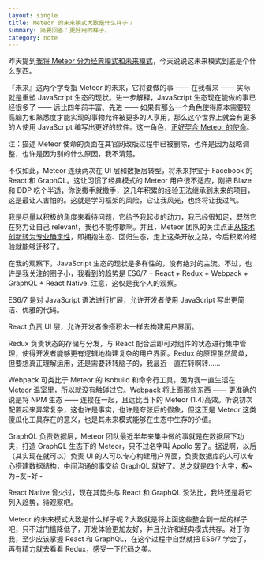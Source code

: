```yaml
---
layout: single
title: Meteor 的未来模式大致是什么样子？
summary: 简要回答：更好用的样子。
category: note
---
```


昨天提到[我将 Meteor 分为经典模式和未来模式](/note/should-I-learn-meteor.html)，今天说说这未来模式到底是个什么东西。

『未来』这两个字专指 Meteor 的未来，它将要做的事 —— 在我看来 —— 实际就是重塑 JavaScript 生态的现状。进一步解释，JavaScript 生态现在能做的事已经很多了 —— 远比四年前丰富、先进 —— 如果有那么一个角色使得原本需要较高脑力和熟悉度才能实现的事物允许被更多的人享用，那么这个世界上就会有更多的人使用 JavaScript 编写出更好的软件。这一角色，[正好契合 Meteor 的使命](/note/the-meteor-mission.html)。

注：描述 Meteor 使命的页面在其官网改版过程中已被删除，也许是因为战略调整，也许是因为别的什么原因，我不清楚。

不仅如此，Meteor 连续两次在 UI 层和数据层转型，将未来押宝于 Facebook 的 React 和 GraphQL。这让习惯了经典模式的 Meteor 用户很不适应，刚把 Blaze 和 DDP 吃个半透，你说撒手就撒手，这几年积累的经验无法继承到未来的项目，这是最让人害怕的。这就是学习框架的风险，它让我风光，也终将让我过气。

我是尽量以积极的角度来看待问题，它给予我起步的动力，我已经很知足，既然它在努力让自己 relevant，我也不能停歇啊。并且，Meteor 团队的关注点正[从技术创新转为专业确定性](/note/meteor-open-road.html)，即拥抱生态、回归生态，走上这条开放之路，今后积累的经验就能够迁移了。

在我的观察下，JavaScript 生态的现状是多样性的，没有绝对的主流。不过，也许是我关注的圈子小，我看到的趋势是 ES6/7 + React + Redux + Webpack + GraphQL + React Native. 注意，这仅是我个人的观察。

ES6/7 是对 JavaScript 语法进行扩展，允许开发者使用 JavaScript 写出更简洁、优雅的代码。

React 负责 UI 层，允许开发者像搭积木一样去构建用户界面。

Redux 负责状态的存储与分发，与 React 配合后即可对组件的状态进行集中管理，使得开发者能够更有逻辑地构建复杂的用户界面。Redux 的原理虽然简单，但要想真正理解运用，还是需要转转脑子的，我最近一直在转啊转……

Webpack 可类比于 Meteor 的 Isobuild 和命令行工具，因为我一直生活在 Meteor 温室里，所以就没有触碰过它。Webpack 将上面那些东西 —— 更准确的说是将 NPM 生态 —— 连接在一起，且远比当下的 Meteor (1.4)高效。听说初次配置起来异常复杂，这也许是事实，也许是夸张后的假象，但这正是 Meteor 这类傻瓜化工具存在的意义，也是其未来模式能够在生态中生存的价值。

GraphQL 负责数据层，Meteor 团队最近半年来集中做的事就是在数据层下功夫，打造 GraphQL 生态下的 Meteor，只不过名字叫 Apollo 罢了。据说啊，以后（其实现在就可以）负责 UI 的人可以专心构建用户界面，负责数据库的人可以专心搭建数据结构，中间沟通的事交给 GraphQL 就好了。总之就是四个大字，极~为~友~好~

React Native 曾火过，现在其势头与 React 和 GraphQL 没法比，我终还是将它列入趋势，待观察吧。

Meteor 的未来模式大致是什么样子呢？大致就是将上面这些整合到一起的样子吧，只不过门槛降低了，开发体验更加友好，并且允许和经典模式共存。对于你我，至少应该掌握 React 和 GraphQL，在这个过程中自然就把 ES6/7 学会了，再有精力就去看看 Redux，感受一下代码之美。

